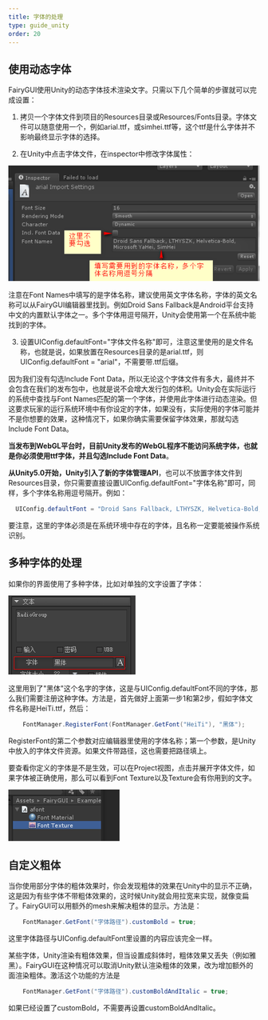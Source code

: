 ```yaml
---
title: 字体的处理
type: guide_unity
order: 20
---
```


## 使用动态字体

FairyGUI使用Unity的动态字体技术渲染文字。只需以下几个简单的步骤就可以完成设置：

1. 拷贝一个字体文件到项目的Resources目录或Resources/Fonts目录。字体文件可以随意使用一个，例如arial.ttf，或simhei.ttf等，这个ttf是什么字体并不影响最终显示字体的选择。

2. 在Unity中点击字体文件，在inspector中修改字体属性：

  ![](../../images/2015-10-21_164556.png)
    
  注意在Font Names中填写的是字体名称，建议使用英文字体名称，字体的英文名称可以从FairyGUI编辑器里找到。例如Droid Sans Fallback是Android平台支持中文的内置默认字体之一。多个字体用逗号隔开，Unity会使用第一个在系统中能找到的字体。

3. 设置UIConfig.defaultFont="字体文件名称"即可，注意这里使用的是文件名称，也就是说，如果放置在Resources目录的是arial.ttf，则UIConfig.defaultFont = "arial"，不需要带.ttf后缀。

  因为我们没有勾选Include Font Data，所以无论这个字体文件有多大，最终并不会包含在我们的发布包中，也就是说不会增大发行包的体积。Unity会在实际运行的系统中查找与Font Names匹配的第一个字体，并使用此字体进行动态渲染。但这要求玩家的运行系统环境中有你设定的字体，如果没有，实际使用的字体可能并不是你想要的效果，这种情况下，如果你确实需要保留字体效果，那就勾选Include Font Data。

  **当发布到WebGL平台时，目前Unity发布的WebGL程序不能访问系统字体，也就是你必须使用ttf字体，并且勾选Include Font Data**。

  **从Unity5.0开始，Unity引入了新的字体管理API**，也可以不放置字体文件到Resources目录，你只需要直接设置UIConfig.defaultFont="字体名称"即可，同样，多个字体名称用逗号隔开。例如：

  ```csharp
    UIConfig.defaultFont = "Droid Sans Fallback, LTHYSZK, Helvetica-Bold, Microsoft YaHei, SimHei";
  ```
  
  要注意，这里的字体必须是在系统环境中存在的字体，且名称一定要能被操作系统识别。

## 多种字体的处理

如果你的界面使用了多种字体，比如对单独的文字设置了字体：

![](../../images/2016-07-06_143622.png)

这里用到了"黑体"这个名字的字体，这是与UIConfig.defaultFont不同的字体，那么我们需要注册这种字体。方法是，首先做好上面第一步1和第2步，假如字体文件名称是HeiTi.ttf，然后：

```csharp
    FontManager.RegisterFont(FontManager.GetFont("HeiTi"), "黑体");
```

RegisterFont的第二个参数对应编辑器里使用的字体名称；第一个参数，是Unity中放入的字体文件资源。如果文件带路径，这也需要把路径填上。

要查看你定义的字体是不是生效，可以在Project视图，点击并展开字体文件，如果字体被正确使用，那么可以看到Font Texture以及Texture会有你用到的文字。

![](../../images/20170808230450.png)

## 自定义粗体

当你使用部分字体的粗体效果时，你会发现粗体的效果在Unity中的显示不正确，这是因为有些字体不带粗体效果的，这时候Unity就会用拉宽来实现，就像变扁了。FairyGUI可以用额外的mesh来解决粗体的显示。方法是：

```csharp
    FontManager.GetFont("字体路径").customBold = true;
```

这里字体路径与UIConfig.defaultFont里设置的内容应该完全一样。

某些字体，Unity渲染有粗体效果，但当设置成斜体时，粗体效果又丢失（例如雅黑）。FairyGUI在这种情况可以取消Unity默认渲染粗体的效果，改为增加额外的面渲染粗体。激活这个功能的方法是

```csharp
    FontManager.GetFont("字体路径").customBoldAndItalic = true;
```

如果已经设置了customBold，不需要再设置customBoldAndItalic。